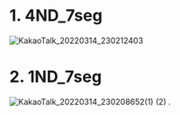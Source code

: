# 1. 4ND_7seg
![KakaoTalk_20220314_230212403](https://user-images.githubusercontent.com/60434800/158344958-f358cbc9-0071-40fb-869d-053bcdcee332.gif)


# 2. 1ND_7seg
![KakaoTalk_20220314_230208652(1) (2)](https://user-images.githubusercontent.com/60434800/158354398-73866fa2-8597-48dc-a016-9465d12bdb73.gif)
.



